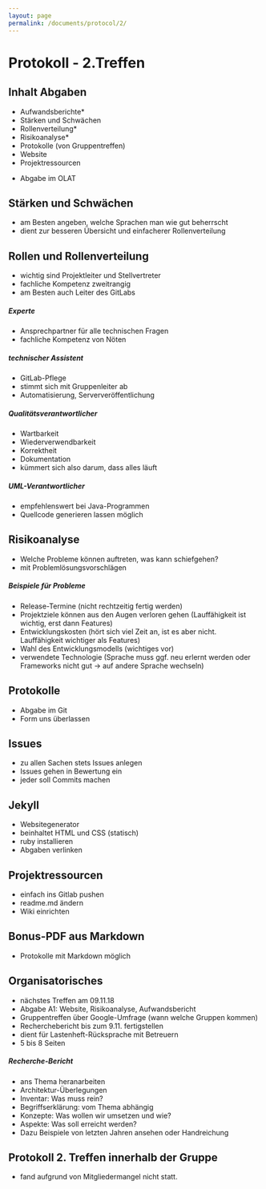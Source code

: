 ```yaml
---
layout: page
permalink: /documents/protocol/2/
---
```


# Protokoll - 2.Treffen

## Inhalt Abgaben
- Aufwandsberichte*
- Stärken und Schwächen
- Rollenverteilung*
- Risikoanalyse*
- Protokolle (von Gruppentreffen)
- Website
- Projektressourcen
 * Abgabe im OLAT

## Stärken und Schwächen
- am Besten angeben, welche Sprachen man wie gut beherrscht
- dient zur besseren Übersicht und einfacherer Rollenverteilung

## Rollen und Rollenverteilung
- wichtig sind Projektleiter und Stellvertreter
- fachliche Kompetenz zweitrangig
- am Besten auch Leiter des GitLabs

##### Experte
- Ansprechpartner für alle technischen Fragen
- fachliche Kompetenz von Nöten

##### technischer Assistent
- GitLab-Pflege
- stimmt sich mit Gruppenleiter ab
- Automatisierung, Serververöffentlichung

##### Qualitätsverantwortlicher
- Wartbarkeit
- Wiederverwendbarkeit
- Korrektheit
- Dokumentation
- kümmert sich also darum, dass alles läuft

##### UML-Verantwortlicher
- empfehlenswert bei Java-Programmen
- Quellcode generieren lassen möglich

## Risikoanalyse
- Welche Probleme können auftreten, was kann schiefgehen?
- mit Problemlösungsvorschlägen

##### Beispiele für Probleme
- Release-Termine (nicht rechtzeitig fertig werden)
- Projektziele können aus den Augen verloren gehen (Lauffähigkeit ist wichtig, erst dann Features)
- Entwicklungskosten (hört sich viel Zeit an, ist es aber nicht. Lauffähigkeit wichtiger als Features)
- Wahl des Entwicklungsmodells (wichtiges vor)
- verwendete Technologie (Sprache muss ggf. neu erlernt werden oder Frameworks nicht gut -> auf andere Sprache wechseln)

## Protokolle
- Abgabe im Git
- Form uns überlassen

## Issues
- zu allen Sachen stets Issues anlegen
- Issues gehen in Bewertung ein
- jeder soll Commits machen

## Jekyll
- Websitegenerator
- beinhaltet HTML und CSS (statisch)
- ruby installieren
- Abgaben verlinken

## Projektressourcen
- einfach ins Gitlab pushen
- readme.md ändern
- Wiki einrichten

## Bonus-PDF aus Markdown
- Protokolle mit Markdown möglich

## Organisatorisches
- nächstes Treffen am 09.11.18
- Abgabe A1: Website, Risikoanalyse, Aufwandsbericht
- Gruppentreffen über Google-Umfrage (wann welche Gruppen kommen)
- Recherchebericht bis zum 9.11. fertigstellen
- dient für Lastenheft-Rücksprache mit Betreuern
- 5 bis 8 Seiten

##### Recherche-Bericht
- ans Thema heranarbeiten
- Architektur-Überlegungen
- Inventar: Was muss rein?
- Begriffserklärung: vom Thema abhängig
- Konzepte: Was wollen wir umsetzen und wie?
- Aspekte: Was soll erreicht werden?
- Dazu Beispiele von letzten Jahren ansehen oder Handreichung

## Protokoll 2. Treffen innerhalb der Gruppe
- fand aufgrund von Mitgliedermangel nicht statt.
